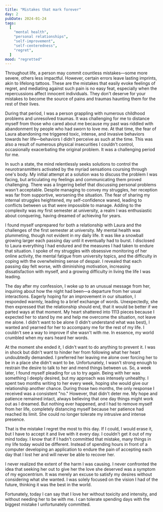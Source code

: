 ```yaml
---
title: "Mistakes that mark forever"
day: 2
pubDate: 2024-01-24
tags:
  [
    "mental health",
    "personal relationships",
    "self-improvement",
    "self-centeredness",
    "regret",
  ]
mood: "regretted"
---
```


Throughout life, a person may commit countless mistakes—some more severe, others less impactful. However, certain errors leave lasting imprints, akin to lifelong tattoos. These are the mistakes that easily evoke feelings of regret, and mediating against such pain is no easy feat, especially when the repercussions affect innocent individuals. They don't deserve for your mistakes to become the source of pains and traumas haunting them for the rest of their lives.

During that period, I was a person grappling with numerous childhood problems and unresolved traumas. It was challenging for me to distance myself from those who cared about me because my past was riddled with abandonment by people who had sworn to love me. At that time, the fear of Laura abandoning me triggered toxic, intense, and invasive behaviors towards her life—behaviors I didn't perceive as such at the time. This was also a result of numerous physical insecurities I couldn't control, occasionally exacerbating the original problem. It was a challenging period for me.

In such a state, the mind relentlessly seeks solutions to control the neurotransmitters activated by the myriad sensations coursing through one's body. My initial attempt at a solution was to discuss the problem I was facing, but articulating my feelings and communicating them proved challenging. There was a lingering belief that discussing personal problems wasn't acceptable. Despite managing to convey my struggles, her reception was far from supportive, worsening the situation. The fear of sharing my internal struggles heightened, my self-confidence waned, leading to conflicts between us that were impossible to manage. Adding to the complexity was my first semester at university, a realm I was enthusiastic about conquering, having dreamed of achieving for years.

I found myself unprepared for both a relationship with Laura and the challenges of the first semester at university. My mental health was plummeting, though not evident in my daily life. It was like a snowball growing larger each passing day until it eventually had to burst. I disclosed to Laura everything I had endured and the measures I had taken to endure that situation. I spoke of my struggles with obsessive monitoring of her online activity, the mental fatigue from university topics, and the difficulty in coping with the overwhelming sense of despair. I revealed that each passing day felt worse, with diminishing motivation, increasing dissatisfaction with myself, and a growing difficulty in living the life I was leading.

The day after my confession, I woke up to an unusual message from her, inquiring about how the night had been—a departure from her usual interactions. Eagerly hoping for an improvement in our situation, I responded warmly, leading to a brief exchange of words. Unexpectedly, she then expressed that the relationship should end, that it would be better if we parted ways at that moment. My heart shattered into 1113 pieces because I expected her to stand by me and help me overcome the situation, not leave me alone. I didn't want to be alone (I didn't understand what was best), I wanted and yearned for her to accompany me for the rest of my life. I couldn't see a way to improve if she wasn't with me. In essence, my world crumbled when my ears heard her words.

At the moment she ended it, I didn't want to do anything to prevent it. I was in shock but didn't want to hinder her from following what her heart undoubtedly demanded. I preferred her leaving me alone over forcing her to be in a place she didn't want to be. Unfortunately, I wasn't strong enough to restrain the desire to talk to her and mend things between us. So, a week later, I found myself pleading for us to try again. Being with her was something I deeply desired, but my approach was intensely unhealthy. I spent two months writing to her every week, hoping she would give our relationship another chance. During those two months, the only response I received was a consistent "no." However, that didn't deter me. My hope and patience remained intact, always believing that one day things might work out as I dreamed. But nothing ever happened, and I had to remove myself from her life, completely distancing myself because her patience had reached its limit. She could no longer tolerate my intrusive and intense presence.

That is the mistake I regret the most to this day. If I could, I would erase it, but I have to accept it and live with it every day. I couldn't get it out of my mind today. I know that if I hadn't committed that mistake, many things in my life today would be different. Instead of spending hours in front of a computer developing an application to endure the pain of accepting each day that I lost her and will never be able to recover her.

I never realized the extent of the harm I was causing. I never confronted the idea that seeking her out to give her the love she deserved was a symptom of my egocentrism. It was merely an excuse to satisfy my desires without considering what she wanted. I was solely focused on the vision I had of the future, thinking it was the best in the world.

Fortunately, today I can say that I love her without toxicity and intensity, and without needing her to be with me. I can tolerate spending days with the biggest mistake I unfortunately committed.
